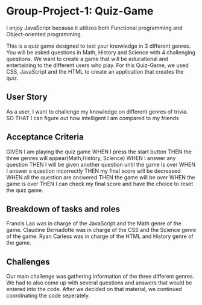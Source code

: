 # Group-Project-1: Quiz-Game 

I enjoy JavaScript because it utilizes both Functional programming and Object-oriented programming.

This is a quiz game designed to test your knowledge in 3 different genres. You will be asked questions in Math, History and Science with 4 challenging questions. We want to create a game that will be educational and entertaining to the different users who play. For this Quiz-Game, we used CSS, JavaScript and the HTML to create an application that creates the quiz. 

## User Story

As a user, I want to challenge my knowledge on different genres of trivia. 
SO THAT I can figure out how intelligent I am compared to my friends

## Acceptance Criteria 
GIVEN I am playing the quiz game
WHEN I press the start button
THEN the three genres will appear(Math,History, Science)
WHEN I answer any question
THEN I will be given another question until the game is over
WHEN I answer a question incorrectly
THEN my final score will be decreased
WHEN all the question are answered 
THEN the game will be over
WHEN the game is over
THEN I can check my final score and have the choice to reset the quiz game.


## Breakdown of tasks and roles

Francis Lao was in charge of the JavaScript and the Math genre of the game.
Claudine Bernadotte was in charge of the CSS and the Science genre of the game.
Ryan Carless was in charge of the HTML and History genre of the game.

## Challenges

Our main challenge was gathering information of the three different genres. We had to also come up with several questions and answers that would be entered into the code. After we decided on that material, we continued coordinating the code seperately. 





